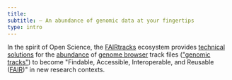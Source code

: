 ```yaml
---
title:
subtitle: – An abundance of genomic data at your fingertips
type: intro
---
```


In the spirit of Open Science, the [FAIRtracks](/standards/#standards-01-fairtracks) ecosystem
provides [technical solutions](/services/) for the [abundance](/tracks/#tracks-03-track-collections)
of [genome browser](/tracks/#tracks-02-genome-browsers) track files
(["genomic tracks"](/tracks/#tracks-01-genomic-tracks)) to become "Findable, Accessible,
Interoperable, and Reusable ([FAIR](/fair/#fair-01-fair-data-fairtracks))" in new research contexts.
